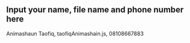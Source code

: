 ## Input your name, file name and phone number here
Animashaun Taofiq, taofiqAnimashain.js, 08108667883
